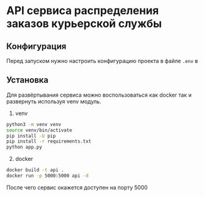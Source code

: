 # API сервиса распределения заказов курьерской службы

## Конфигурация

Перед запуском нужно настроить конфигурацию проекта в файле ```.env``` в

## Установка

Для развёртывания сервиса можно воспользоваться как docker так и развернуть используя venv модуль.

1. venv

```bash
python3 -m venv venv
source venv/bin/activate
pip install -U pip
pip install -r requirements.txt
python app.py
```

2. docker

```bash
docker build -t api .
docker run -p 5000:5000 api -d
```

После чего сервис окажется доступен на порту 5000